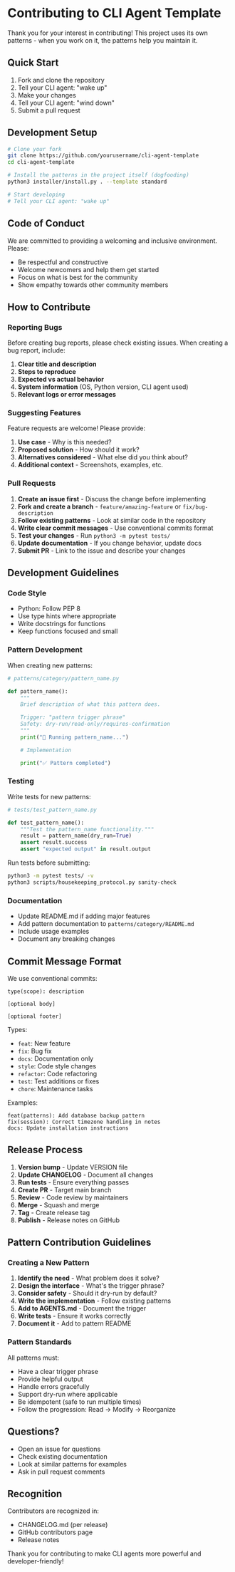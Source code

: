 # Contributing to CLI Agent Template

Thank you for your interest in contributing! This project uses its own patterns - when you work on it, the patterns help you maintain it.

## Quick Start

1. Fork and clone the repository
2. Tell your CLI agent: "wake up"
3. Make your changes
4. Tell your CLI agent: "wind down"
5. Submit a pull request

## Development Setup

```bash
# Clone your fork
git clone https://github.com/yourusername/cli-agent-template
cd cli-agent-template

# Install the patterns in the project itself (dogfooding)
python3 installer/install.py . --template standard

# Start developing
# Tell your CLI agent: "wake up"
```

## Code of Conduct

We are committed to providing a welcoming and inclusive environment. Please:

- Be respectful and constructive
- Welcome newcomers and help them get started
- Focus on what is best for the community
- Show empathy towards other community members

## How to Contribute

### Reporting Bugs

Before creating bug reports, please check existing issues. When creating a bug report, include:

1. **Clear title and description**
2. **Steps to reproduce**
3. **Expected vs actual behavior**
4. **System information** (OS, Python version, CLI agent used)
5. **Relevant logs or error messages**

### Suggesting Features

Feature requests are welcome! Please provide:

1. **Use case** - Why is this needed?
2. **Proposed solution** - How should it work?
3. **Alternatives considered** - What else did you think about?
4. **Additional context** - Screenshots, examples, etc.

### Pull Requests

1. **Create an issue first** - Discuss the change before implementing
2. **Fork and create a branch** - `feature/amazing-feature` or `fix/bug-description`
3. **Follow existing patterns** - Look at similar code in the repository
4. **Write clear commit messages** - Use conventional commits format
5. **Test your changes** - Run `python3 -m pytest tests/`
6. **Update documentation** - If you change behavior, update docs
7. **Submit PR** - Link to the issue and describe your changes

## Development Guidelines

### Code Style

- Python: Follow PEP 8
- Use type hints where appropriate
- Write docstrings for functions
- Keep functions focused and small

### Pattern Development

When creating new patterns:

```python
# patterns/category/pattern_name.py

def pattern_name():
    """
    Brief description of what this pattern does.

    Trigger: "pattern trigger phrase"
    Safety: dry-run/read-only/requires-confirmation
    """
    print("🔄 Running pattern_name...")

    # Implementation

    print("✅ Pattern completed")
```

### Testing

Write tests for new patterns:

```python
# tests/test_pattern_name.py

def test_pattern_name():
    """Test the pattern_name functionality."""
    result = pattern_name(dry_run=True)
    assert result.success
    assert "expected output" in result.output
```

Run tests before submitting:

```bash
python3 -m pytest tests/ -v
python3 scripts/housekeeping_protocol.py sanity-check
```

### Documentation

- Update README.md if adding major features
- Add pattern documentation to `patterns/category/README.md`
- Include usage examples
- Document any breaking changes

## Commit Message Format

We use conventional commits:

```
type(scope): description

[optional body]

[optional footer]
```

Types:
- `feat`: New feature
- `fix`: Bug fix
- `docs`: Documentation only
- `style`: Code style changes
- `refactor`: Code refactoring
- `test`: Test additions or fixes
- `chore`: Maintenance tasks

Examples:
```
feat(patterns): Add database backup pattern
fix(session): Correct timezone handling in notes
docs: Update installation instructions
```

## Release Process

1. **Version bump** - Update VERSION file
2. **Update CHANGELOG** - Document all changes
3. **Run tests** - Ensure everything passes
4. **Create PR** - Target main branch
5. **Review** - Code review by maintainers
6. **Merge** - Squash and merge
7. **Tag** - Create release tag
8. **Publish** - Release notes on GitHub

## Pattern Contribution Guidelines

### Creating a New Pattern

1. **Identify the need** - What problem does it solve?
2. **Design the interface** - What's the trigger phrase?
3. **Consider safety** - Should it dry-run by default?
4. **Write the implementation** - Follow existing patterns
5. **Add to AGENTS.md** - Document the trigger
6. **Write tests** - Ensure it works correctly
7. **Document it** - Add to pattern README

### Pattern Standards

All patterns must:
- Have a clear trigger phrase
- Provide helpful output
- Handle errors gracefully
- Support dry-run where applicable
- Be idempotent (safe to run multiple times)
- Follow the progression: Read → Modify → Reorganize

## Questions?

- Open an issue for questions
- Check existing documentation
- Look at similar patterns for examples
- Ask in pull request comments

## Recognition

Contributors are recognized in:
- CHANGELOG.md (per release)
- GitHub contributors page
- Release notes

Thank you for contributing to make CLI agents more powerful and developer-friendly!